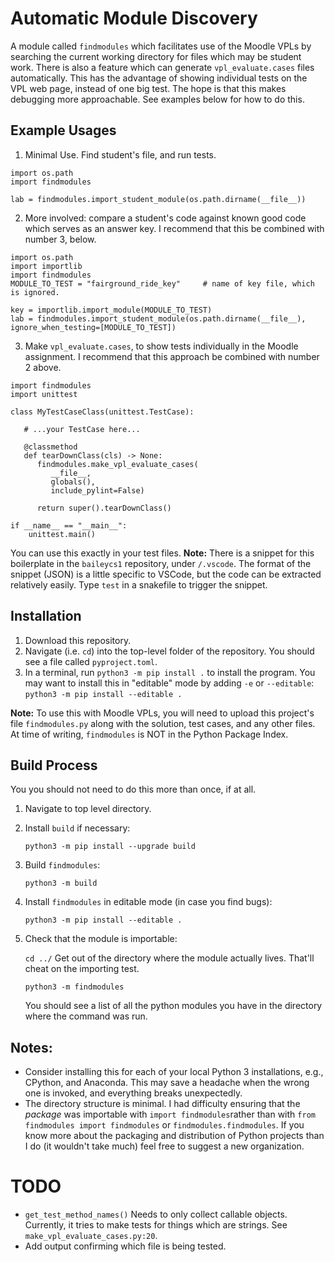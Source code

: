 # Automatic Module Discovery
A module called ```findmodules``` which facilitates use of the Moodle VPLs by searching the current working directory for files which may be student work. There is also a feature which can generate ```vpl_evaluate.cases``` files automatically. This has the advantage of showing individual tests on the VPL web page, instead of one big test. The hope is that this makes debugging more approachable. See examples below for how to do this.

## Example Usages
1. Minimal Use. Find student's file, and run tests.
```
import os.path
import findmodules

lab = findmodules.import_student_module(os.path.dirname(__file__))
```

2. More involved: compare a student's code against known good code which serves as an answer key. I recommend that this be combined with number 3, below.
```
import os.path
import importlib
import findmodules
MODULE_TO_TEST = "fairground_ride_key"     # name of key file, which is ignored.

key = importlib.import_module(MODULE_TO_TEST)
lab = findmodules.import_student_module(os.path.dirname(__file__), ignore_when_testing=[MODULE_TO_TEST])
```

3. Make ```vpl_evaluate.cases```, to show tests individually in the Moodle assignment. I recommend that this approach be combined with number 2 above.
```
import findmodules
import unittest

class MyTestCaseClass(unittest.TestCase):

   # ...your TestCase here...

   @classmethod
   def tearDownClass(cls) -> None:
      findmodules.make_vpl_evaluate_cases(
         __file__, 
         globals(), 
         include_pylint=False)  
  
      return super().tearDownClass()

if __name__ == "__main__":
    unittest.main()
```
You can use this exactly in your test files. **Note:** There is a snippet for this boilerplate in the ```baileycs1``` repository, under ```/.vscode```. The format of the snippet (JSON) is a little specific to VSCode, but the code can be extracted relatively easily. Type ```test``` in a snakefile to trigger the snippet.

## Installation
1. Download this repository.
2. Navigate (i.e. ```cd```) into the top-level folder of the repository. You should see a file called ```pyproject.toml```.
3. In a terminal, run ```python3 -m pip install .``` to install the program. You may want to install this in "editable" mode by adding ```-e``` or ```--editable```:
```python3 -m pip install --editable .```

__Note:__ To use this with Moodle VPLs, you will need to upload this project's file ```findmodules.py``` along with the solution, test cases, and any other files. At time of writing, ```findmodules``` is NOT in the Python Package Index.

## Build Process
You you should not need to do this more than once, if at all.
1. Navigate to top level directory.
2. Install ```build``` if necessary:
   
   ```python3 -m pip install --upgrade build```

3. Build ```findmodules```:

   ```python3 -m build```

4. Install ```findmodules``` in editable mode (in case you find bugs):

   ```python3 -m pip install --editable .```

5. Check that the module is importable:

   ```cd ../``` Get out of the directory where the module actually lives. That'll cheat on the importing test.

   ```python3 -m findmodules```

   You should see a list of all the python modules you have in the directory where the command was run.

## Notes:
- Consider installing this for each of your local Python 3 installations, e.g., CPython, and Anaconda. This may save a headache when the wrong one is invoked, and everything breaks unexpectedly.
- The directory structure is minimal. I had difficulty ensuring that the *package* was importable with ```import findmodules```rather than with ```from findmodules import findmodules``` or ```findmodules.findmodules```. If you know more about the packaging and distribution of Python projects than I do (it wouldn't take much) feel free to suggest a new organization.

# TODO
- ```get_test_method_names()``` Needs to only collect callable objects. Currently, it tries to make tests for things which are strings. See ```make_vpl_evaluate_cases.py:20```.
- Add output confirming which file is being tested.

